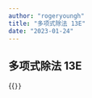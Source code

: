 ```yaml
---
author: "rogeryoungh"
title: "多项式除法 13E"
date: "2023-01-24"
---
```


## 多项式除法 13E

{{<code file="./div-13E-nt.hpp" lang="cpp">}}
